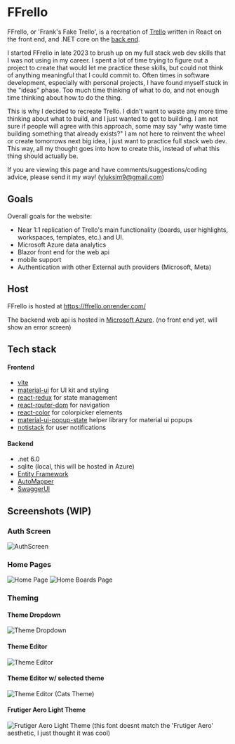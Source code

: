 # FFrello 

FFrello, or 'Frank's Fake Trello', is a recreation of [Trello](https://trello.com/) written in React on the front end, and .NET core on the [back end](https://github.com/fmiskuly19/ffrello-api).

I started FFrello in late 2023 to brush up on my full stack web dev skills that I was not using in my career. I spent a lot of time trying to figure out a project to create that would let me practice these skills, but could not think of anything meaningful that I could commit to. Often times in software development, especially with personal projects, I have found myself stuck in the "ideas" phase. Too much time thinking of what to do, and not enough time thinking about how to do the thing. 

This is why I decided to recreate Trello. I didn't want to waste any more time thinking about what to build, and I just wanted to get to building. I am not sure if people will agree with this approach, some may say "why waste time building something that already exists?" I am not here to reinvent the wheel or create tomorrows next big idea, I just want to practice full stack web dev. This way, all my thought goes into how to create this, instead of what this thing should actually be.  

If you are viewing this page and have comments/suggestions/coding advice, please send it my way! (yluksim9@gmail.com)

## Goals

Overall goals for the website:
- Near 1:1 replication of Trello's main functionality (boards, user highlights, workspaces, templates, etc.) and UI.
- Microsoft Azure data analytics
- Blazor front end for the web api
- mobile support
- Authentication with other External auth providers (Microsoft, Meta)

## Host

FFrello is hosted at https://ffrello.onrender.com/

The backend web api is hosted in [Microsoft Azure](https://ffrelloapiappservice.azurewebsites.net/). (no front end yet, will show an error screen)

## Tech stack
#### Frontend
- [vite](https://vitejs.dev/) 
- [material-ui](https://mui.com/material-ui/) for UI kit and styling
- [react-redux](https://react-redux.js.org/) for state management
- [react-router-dom](https://reactrouter.com/en/main) for navigation
- [react-color](https://casesandberg.github.io/react-color/) for colorpicker elements
- [material-ui-popup-state](https://www.npmjs.com/package/material-ui-popup-state) helper library for material ui popups
- [notistack](https://www.npmjs.com/package/notistack) for user notifications

#### Backend
- .net 6.0
- sqlite (local, this will be hosted in Azure)
- [Entity Framework](https://learn.microsoft.com/en-us/aspnet/entity-framework)
- [AutoMapper](https://automapper.org/)
- [SwaggerUI](https://swagger.io/tools/swagger-ui/)


## Screenshots (WIP)

### Auth Screen
![AuthScreen](https://github.com/fmiskuly19/ffrello-public/assets/33069374/2325f184-0dd4-4743-9867-367606c6dbc6)

### Home Pages
![Home Page](https://github.com/fmiskuly19/ffrello/assets/33069374/f55e25f9-e096-4fc5-aadd-a9c08c103ebd)
![Home Boards Page](https://github.com/fmiskuly19/ffrello/assets/33069374/c5312185-dd20-4d32-932f-00e43dace3b1)

### Theming

#### Theme Dropdown
![Theme Dropdown](https://github.com/fmiskuly19/ffrello/assets/33069374/dfcd88dd-fbe7-4462-8df5-9c3569e0f54e)
#### Theme Editor
![Theme Editor](https://github.com/fmiskuly19/ffrello/assets/33069374/c65065bf-1303-4359-b85c-5fec9066ffb0)
#### Theme Editor w/ selected theme
![Theme Editor (Cats Theme)](https://github.com/fmiskuly19/ffrello/assets/33069374/30430793-f94e-4106-a32c-98920467dc18)
#### Frutiger Aero Light Theme
![Frutiger Aero Light Theme](https://github.com/fmiskuly19/ffrello/assets/33069374/01a1e870-c2c4-4cfb-a946-5176c78310d3)
(this font doesnt match the 'Frutiger Aero' aesthetic, I just thought it was cool)
